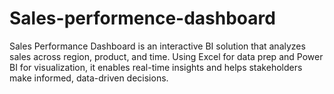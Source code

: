 # Sales-performence-dashboard
Sales Performance Dashboard is an interactive BI solution that analyzes sales across region, product, and time. Using Excel for data prep and Power BI for visualization, it enables real-time insights and helps stakeholders make informed, data-driven decisions.
